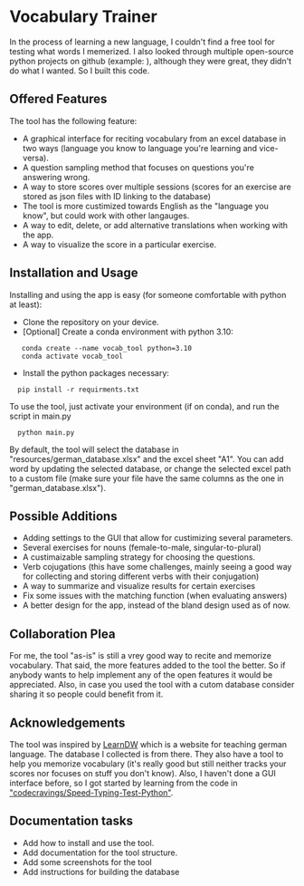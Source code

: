 # Vocabulary Trainer
 In the process of learning a new language, I couldn't find a free tool for testing what words I memerized. I also looked through multiple open-source python projects on github (example: ), although they were great, they didn't do what I wanted. So I built this code. 
 ## Offered Features
 The tool has the following feature:
 - A graphical interface for reciting vocabulary from an excel database in two ways (language you know to language you're learning and vice-versa).
 - A question sampling method that focuses on questions you're answering wrong.
 - A way to store scores over multiple sessions (scores for an exercise are stored as json files with ID linking to the database)
 - The tool is more custimized towards English as the "language you know", but could work with other langauges.
 - A way to edit, delete, or add alternative translations when working with the app.
 - A way to visualize the score in a particular exercise.
 
 ## Installation and Usage
 Installing and using the app is easy (for someone comfortable with python at least):
 - Clone the repository on your device.
 - [Optional] Create a conda environment with python 3.10:
```
   conda create --name vocab_tool python=3.10
   conda activate vocab_tool
 ```
 - Install the python packages necessary:
```
  pip install -r requirments.txt
``` 
 To use the tool, just activate your environment (if on conda), and run the script in main.py
```
  python main.py
```
 By default, the tool will select the database in "resources/german_database.xlsx" and the excel sheet "A1". You can add word by updating the selected database, or change the selected excel path to a custom file (make sure your file have the same columns as the one in "german_database.xlsx").
 ## Possible Additions
 - Adding settings to the GUI that allow for custimizing several parameters.
 - Several exercises for nouns (female-to-male, singular-to-plural)
 - A custimaizable sampling strategy for choosing the questions.
 - Verb cojugations (this have some challenges, mainly seeing a good way for collecting and storing different verbs with their conjugation)
 - A way to summarize and visualize results for certain exercises
 - Fix some issues with the matching function (when evaluating answers)
 - A better design for the app, instead of the bland design used as of now.
 
 ## Collaboration Plea
 For me, the tool "as-is" is still a vrey good way to recite and memorize vocabulary. That said, the more features added to the tool the better. So if anybody wants to help implement any of the open features it would be appreciated. Also, in case you used the tool with a cutom database consider sharing it so people could benefit from it.
 
 ## Acknowledgements
The tool was inspired by [LearnDW](https://learngerman.dw.com/en/overview) which is a website for teaching german language. The database I collected is from there. They also have a tool to help you memorize vocabulary (it's really good but still neither tracks your scores nor focuses on stuff you don't know).
Also, I haven't done a GUI interface before, so I got started by learning from the code in ["codecravings/Speed-Typing-Test-Python"](https://github.com/codecravings/Speed-Typing-Test-Python).

## Documentation tasks
- Add how to install and use the tool.
- Add documentation for the tool structure.
- Add some screenshots for the tool
- Add instructions for building the database
